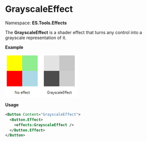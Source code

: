 # GrayscaleEffect
Namespace: **ES.Tools.Effects**

The **GrayscaleEffect** is a shader effect that turns any control into a grayscale representation of it.

**Example**

![Grayscale effect example](Images/GrayscaleEffect.png "Grayscale effect example")

**Usage**

``` XML
<Button Content="GrayscaleEffect">
  <Button.Effect>
    <effects:GrayscaleEffect />
  </Button.Effect>
</Button>
```